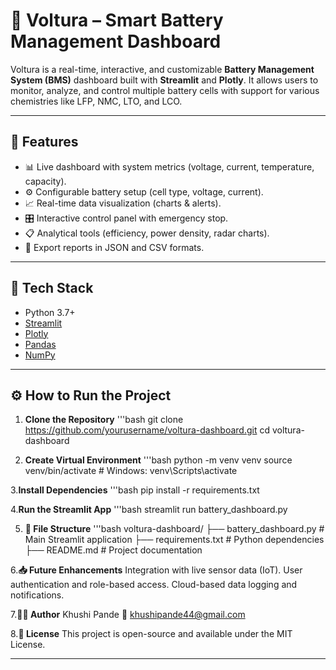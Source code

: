 # 🔋 Voltura – Smart Battery Management Dashboard

Voltura is a real-time, interactive, and customizable **Battery Management System (BMS)** dashboard built with **Streamlit** and **Plotly**. It allows users to monitor, analyze, and control multiple battery cells with support for various chemistries like LFP, NMC, LTO, and LCO.

---

## 🚀 Features

- 📊 Live dashboard with system metrics (voltage, current, temperature, capacity).
- ⚙️ Configurable battery setup (cell type, voltage, current).
- 📈 Real-time data visualization (charts & alerts).
- 🎛️ Interactive control panel with emergency stop.
- 📋 Analytical tools (efficiency, power density, radar charts).
- 💾 Export reports in JSON and CSV formats.

---

## 🧰 Tech Stack

- Python 3.7+
- [Streamlit](https://streamlit.io/)
- [Plotly](https://plotly.com/)
- [Pandas](https://pandas.pydata.org/)
- [NumPy](https://numpy.org/)

---

## ⚙️ How to Run the Project

1. **Clone the Repository**
'''bash
git clone https://github.com/yourusername/voltura-dashboard.git
cd voltura-dashboard

2. **Create Virtual Environment**
'''bash
python -m venv venv
source venv/bin/activate  # Windows: venv\Scripts\activate

3.**Install Dependencies**
'''bash
pip install -r requirements.txt

4.**Run the Streamlit App**
'''bash
streamlit run battery_dashboard.py

5. **📁 File Structure**
'''bash
voltura-dashboard/
├── battery_dashboard.py     # Main Streamlit application
├── requirements.txt         # Python dependencies
├── README.md                # Project documentation

6.**📥 Future Enhancements**
Integration with live sensor data (IoT).
User authentication and role-based access.
Cloud-based data logging and notifications.

7.**👩‍💻 Author**
Khushi Pande
📧 khushipande44@gmail.com

8.**📄 License**
This project is open-source and available under the MIT License.

---

